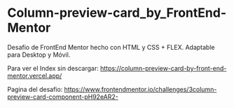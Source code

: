 # Column-preview-card_by_FrontEnd-Mentor

Desafio de FrontEnd Mentor hecho con HTML y CSS + FLEX. Adaptable para Desktop y Móvil.

Para ver el Index sin descargar: https://column-preview-card-by-front-end-mentor.vercel.app/

Pagina del desafio: https://www.frontendmentor.io/challenges/3column-preview-card-component-pH92eAR2-
